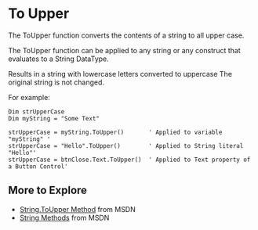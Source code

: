 # To Upper #

The ToUpper function converts the contents of a string to all upper case.

The ToUpper function can be applied to any string
or any construct that evaluates to a String DataType.

Results in a string with lowercase letters converted to uppercase
The original string is not changed.

For example:
```
Dim strUpperCase 
Dim myString = "Some Text"

strUpperCase = myString.ToUpper()       ' Applied to variable "myString" '
strUpperCase = "Hello".ToUpper()        ' Applied to String literal "Hello"'
strUpperCase = btnClose.Text.ToUpper()  ' Applied to Text property of a Button Control'

```


## More to Explore ##
  * [String.ToUpper Method](https://msdn.microsoft.com/en-us/library/vstudio/ewdd6aed(v=vs.100).aspx) from MSDN
  * [String Methods](https://msdn.microsoft.com/en-us/library/vstudio/System.String_methods(v=vs.100).aspx) from MSDN


